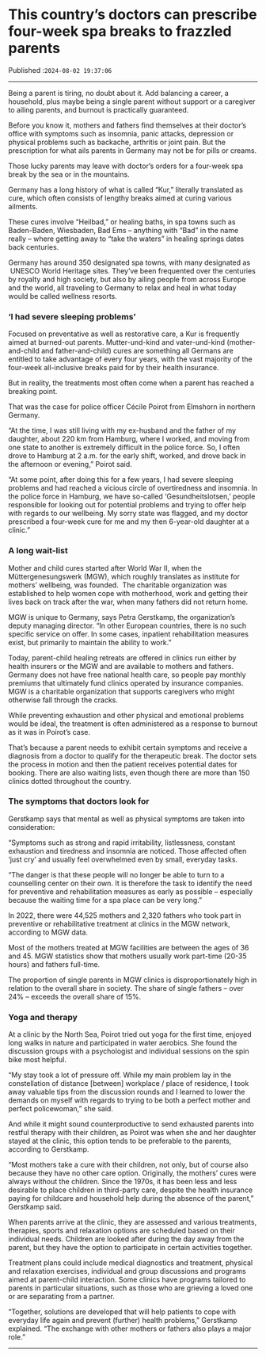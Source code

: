 # This country’s doctors can prescribe four-week spa breaks to frazzled parents

Published :`2024-08-02 19:37:06`

---

Being a parent is tiring, no doubt about it. Add balancing a career, a household, plus maybe being a single parent without support or a caregiver to ailing parents, and burnout is practically guaranteed.

Before you know it, mothers and fathers find themselves at their doctor’s office with symptoms such as insomnia, panic attacks, depression or physical problems such as backache, arthritis or joint pain. But the prescription for what ails parents in Germany may not be for pills or creams.

Those lucky parents may leave with doctor’s orders for a four-week spa break by the sea or in the mountains.

Germany has a long history of what is called “Kur,” literally translated as cure, which often consists of lengthy breaks aimed at curing various ailments.

These cures involve “Heilbad,” or healing baths, in spa towns such as Baden-Baden, Wiesbaden, Bad Ems – anything with “Bad” in the name really – where getting away to “take the waters” in healing springs dates back centuries.

Germany has around 350 designated spa towns, with many designated as  UNESCO World Heritage sites. They’ve been frequented over the centuries by royalty and high society, but also by ailing people from across Europe and the world, all traveling to Germany to relax and heal in what today would be called wellness resorts.

### ‘I had severe sleeping problems’

Focused on preventative as well as restorative care, a Kur is frequently aimed at burned-out parents. Mutter-und-kind and vater-und-kind (mother-and-child and father-and-child) cures are something all Germans are entitled to take advantage of every four years, with the vast majority of the four-week all-inclusive breaks paid for by their health insurance.

But in reality, the treatments most often come when a parent has reached a breaking point.

That was the case for police officer Cécile Poirot from Elmshorn in northern Germany.

“At the time, I was still living with my ex-husband and the father of my daughter, about 220 km from Hamburg, where I worked, and moving from one state to another is extremely difficult in the police force. So, I often drove to Hamburg at 2 a.m. for the early shift, worked, and drove back in the afternoon or evening,” Poirot said.

“At some point, after doing this for a few years, I had severe sleeping problems and had reached a vicious circle of overtiredness and insomnia. In the police force in Hamburg, we have so-called ‘Gesundheitslotsen,’ people responsible for looking out for potential problems and trying to offer help with regards to our wellbeing. My sorry state was flagged, and my doctor prescribed a four-week cure for me and my then 6-year-old daughter at a clinic.”

### A long wait-list

Mother and child cures started after World War II, when the Müttergenesungswerk (MGW), which roughly translates as institute for mothers’ wellbeing, was founded.  The charitable organization was established to help women cope with motherhood, work and getting their lives back on track after the war, when many fathers did not return home.

MGW is unique to Germany, says Petra Gerstkamp, the organization’s deputy managing director. “In other European countries, there is no such specific service on offer. In some cases, inpatient rehabilitation measures exist, but primarily to maintain the ability to work.”

Today, parent-child healing retreats are offered in clinics run either by health insurers or the MGW and are available to mothers and fathers. Germany does not have free national health care, so people pay monthly premiums that ultimately fund clinics operated by insurance companies. MGW is a charitable organization that supports caregivers who might otherwise fall through the cracks.

While preventing exhaustion and other physical and emotional problems would be ideal, the treatment is often administered as a response to burnout as it was in Poirot’s case.

That’s because a parent needs to exhibit certain symptoms and receive a diagnosis from a doctor to qualify for the therapeutic break. The doctor sets the process in motion and then the patient receives potential dates for booking. There are also waiting lists, even though there are more than 150 clinics dotted throughout the country.

### The symptoms that doctors look for

Gerstkamp says that mental as well as physical symptoms are taken into consideration:

“Symptoms such as strong and rapid irritability, listlessness, constant exhaustion and tiredness and insomnia are noticed. Those affected often ‘just cry’ and usually feel overwhelmed even by small, everyday tasks.

“The danger is that these people will no longer be able to turn to a counselling center on their own. It is therefore the task to identify the need for preventive and rehabilitation measures as early as possible – especially because the waiting time for a spa place can be very long.”

In 2022, there were 44,525 mothers and 2,320 fathers who took part in preventive or rehabilitative treatment at clinics in the MGW network, according to MGW data.

Most of the mothers treated at MGW facilities are between the ages of 36 and 45. MGW statistics show that mothers usually work part-time (20-35 hours) and fathers full-time.

The proportion of single parents in MGW clinics is disproportionately high in relation to the overall share in society. The share of single fathers – over 24% – exceeds the overall share of 15%.

### Yoga and therapy

At a clinic by the North Sea, Poirot tried out yoga for the first time, enjoyed long walks in nature and participated in water aerobics. She found the discussion groups with a psychologist and individual sessions on the spin bike most helpful.

“My stay took a lot of pressure off. While my main problem lay in the constellation of distance [between] workplace / place of residence, I took away valuable tips from the discussion rounds and I learned to lower the demands on myself with regards to trying to be both a perfect mother and perfect policewoman,” she said.

And while it might sound counterproductive to send exhausted parents into restful therapy with their children, as Poirot was when she and her daughter stayed at the clinic, this option tends to be preferable to the parents, according to Gerstkamp.

“Most mothers take a cure with their children, not only, but of course also because they have no other care option. Originally, the mothers’ cures were always without the children. Since the 1970s, it has been less and less desirable to place children in third-party care, despite the health insurance paying for childcare and household help during the absence of the parent,” Gerstkamp said.

When parents arrive at the clinic, they are assessed and various treatments, therapies, sports and relaxation options are scheduled based on their individual needs. Children are looked after during the day away from the parent, but they have the option to participate in certain activities together.

Treatment plans could include medical diagnostics and treatment, physical and relaxation exercises, individual and group discussions and programs aimed at parent-child interaction. Some clinics have programs tailored to parents in particular situations, such as those who are grieving a loved one or are separating from a partner.

“Together, solutions are developed that will help patients to cope with everyday life again and prevent (further) health problems,” Gerstkamp explained. “The exchange with other mothers or fathers also plays a major role.”

---

